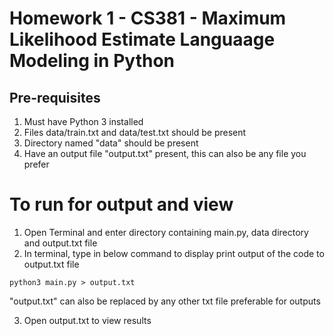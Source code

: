# Homework 1 - CS381 - Maximum Likelihood Estimate Languaage Modeling in Python 

## Pre-requisites 
1. Must have Python 3 installed 
2. Files data/train.txt and data/test.txt should be present
3. Directory named "data" should be present 
4. Have an output file "output.txt" present, this can also be any file you prefer  

# To run for output and view
1. Open Terminal and enter directory containing main.py, data directory and output.txt file 
2. In terminal, type in below command to display print output of the code to output.txt file  
```
python3 main.py > output.txt
```
"output.txt" can also be replaced by any other txt file preferable for outputs

3. Open output.txt to view results 
